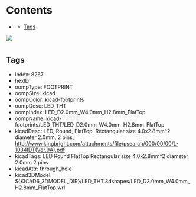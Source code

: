 



Contents
========

* [](#)
	* [Tags](#tags)
  
![][im]
# 

## Tags

- index: 8267
- hexID: 
- oompType: FOOTPRINT
- oompSize: kicad
- oompColor: kicad-footprints
- oompDesc: LED_THT
- oompIndex: LED_D2.0mm_W4.0mm_H2.8mm_FlatTop
- oompName: kicad-footprints/LED_THT/LED_D2.0mm_W4.0mm_H2.8mm_FlatTop
- kicadDesc: LED, Round, FlatTop,  Rectangular size 4.0x2.8mm^2 diameter 2.0mm, 2 pins, http://www.kingbright.com/attachments/file/psearch/000/00/00/L-1034IDT(Ver.9A).pdf
- kicadTags: LED Round FlatTop  Rectangular size 4.0x2.8mm^2 diameter 2.0mm 2 pins
- kicadAttr: through_hole
- kicad3DModel: ${KICAD6_3DMODEL_DIR}/LED_THT.3dshapes/LED_D2.0mm_W4.0mm_H2.8mm_FlatTop.wrl



[im]: image.png
